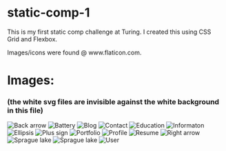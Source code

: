 # static-comp-1

<p>
This is my first static comp challenge at Turing. I created this using CSS Grid and Flexbox.
</p>
<p>
Images/icons were found @ www.flaticon.com.
</p>

<h1>Images:</h1>
<h3>(the white svg files are invisible against the white background in this file)</h3>

![Back arrow](https://github.com/cierrajw/cjw-comp-challenge-1/blob/MediaQueries/images/backarrow.svg)
![Battery](https://github.com/cierrajw/cjw-comp-challenge-1/blob/MediaQueries/images/battery2.svg)
![Blog](https://github.com/cierrajw/cjw-comp-challenge-1/blob/MediaQueries/images/blog2.svg)
![Contact](https://github.com/cierrajw/cjw-comp-challenge-1/blob/MediaQueries/images/contact.svg)
![Education](https://github.com/cierrajw/cjw-comp-challenge-1/blob/MediaQueries/images/education.svg)
![Informaton](https://github.com/cierrajw/cjw-comp-challenge-1/blob/MediaQueries/images/information.svg)
![Ellipsis](https://github.com/cierrajw/cjw-comp-challenge-1/blob/MediaQueries/images/more3.svg)
![Plus sign](https://github.com/cierrajw/cjw-comp-challenge-1/blob/MediaQueries/images/plus-sign.svg)
![Portfolio](https://github.com/cierrajw/cjw-comp-challenge-1/blob/MediaQueries/images/portfolio.svg)
![Profile](https://github.com/cierrajw/cjw-comp-challenge-1/blob/MediaQueries/images/profile.svg)
![Resume](https://github.com/cierrajw/cjw-comp-challenge-1/blob/MediaQueries/images/resume.svg)
![Right arrow](https://github.com/cierrajw/cjw-comp-challenge-1/blob/MediaQueries/images/rightarrow.svg)
![Sprague lake](https://github.com/cierrajw/cjw-comp-challenge-1/blob/MediaQueries/images/spraguelake.jpg)
![Sprague lake](https://github.com/cierrajw/cjw-comp-challenge-1/blob/MediaQueries/images/spraguelake2.png)
![User](https://github.com/cierrajw/cjw-comp-challenge-1/blob/MediaQueries/images/user2.svg)

